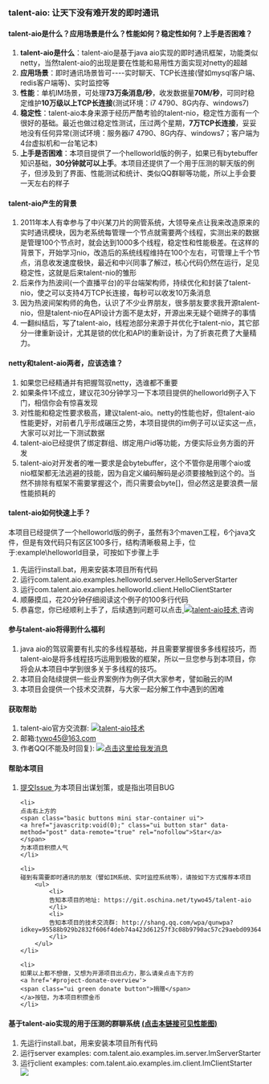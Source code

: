 <h3>
  talent-aio: 让天下没有难开发的即时通讯
</h3>

<h4>
  talent-aio是什么？应用场景是什么？性能如何？稳定性如何？上手是否困难？
</h4>
<ol>
	<li><strong>talent-aio是什么</strong>：talent-aio是基于java aio实现的即时通讯框架，功能类似netty，当然talent-aio的出现是要在性能和易用性方面实现对netty的超越</li>
	<li><strong>应用场景</strong>：即时通讯场景皆可----实时聊天、TCP长连接(譬如mysql客户端、redis客户端等)、实时监控等</li>
	<li><strong>性能</strong>：单机IM场景，可处理<strong>73万条消息/秒</strong>，收发数据量<strong>70M/秒</strong>，可同时稳定维护<strong>10万级以上TCP长连接</strong>(测试环境：i7 4790、8G内存、windows7)</li>
	<li><strong>稳定性</strong>：talent-aio本身来源于经历严酷考验的talent-nio，稳定性方面有一个很好的基础。最近也做过稳定性测试，压过两个星期，<strong>7万TCP长连接</strong>，妥妥地没有任何异常(测试环境：服务器i7 4790、8G内存、windows7；客户端为4台虚拟机和一台笔记本)</li>
	<li><strong>上手是否困难</strong>：本项目提供了一个helloworld版的例子，如果已有bytebuffer知识基础，<strong>30分钟就可以上手</strong>。本项目还提供了一个用于压测的聊天版的例子，但涉及到了界面、性能测试和统计、类似QQ群聊等功能，所以上手会要一天左右的样子</li>
</ol>


<h4>
  talent-aio产生的背景
</h4>
<ol>
	<li>2011年本人有幸参与了中兴某刀片的网管系统，大领导亲点让我来改造原来的实时通讯模块，因为老系统每管理一个节点就需要两个线程，实测出来的数据是管理100个节点时，就会达到1000多个线程，稳定性和性能极差。在这样的背景下，开始学习nio，改造后的系统线程维持在100个左右，可管理上千个节点，消息收发速度极快，最近和中兴同事了解过，核心代码仍然在运行，足见稳定性，这就是后来talent-nio的雏形</li>
	<li>后来作为热波间(一个直播平台)的平台端架构师，持续优化和封装了talent-nio，使之可以支持4万TCP长连接，每秒可以收发10万条消息</li>
	<li>因为热波间架构师的角色，认识了不少业界朋友，很多朋友要求我开源talent-nio，但是talent-nio在API设计方面不是太好，开源出来无疑个砸牌子的事情</li>
	<li>一翻纠结后，写了talent-aio，线程池部分来源于并优化于talent-nio，其它部分一律重新设计，尤其是锁的优化和API的重新设计，为了折衷花费了大量精力。</li>
</ol>


<h4>
  netty和talent-aio两者，应该选谁？
</h4>
<ol>
	<li>如果您已经精通并有把握驾驭netty，选谁都不重要</li>
	<li>如果条件1不成立，建议花30分钟学习一下本项目提供的helloworld例子入下门，相信你会有惊喜发现</li>
	<li>对性能和稳定性要求极高，建议talent-aio。netty的性能也好，但talent-aio性能更好，对前者几乎形成碾压之势，本项目提供的im例子可以证实这一点，大家可以对比一下测试数据</li>
	<li>talent-aio已经提供了绑定群组、绑定用户id等功能，方便实际业务方面的开发</li>
	<li>talent-aio对开发者的唯一要求是会bytebuffer，这个不管你是用哪个aio或 nio框架都无法逃避的技能，因为自定义编码解码是必须要接触到这个的。当然不排除有框架不需要掌握这个，而只需要会byte[]，但必然这是要浪费一层性能损耗的</li>
</ol>


<h4>
  talent-aio如何快速上手？
</h4>
本项目已经提供了一个helloworld版的例子，虽然有3个maven工程，6个java文件，但是有效代码只有区区100多行，结构清晰极易上手，位于:example\helloworld目录，可按如下步骤上手
<ol>
	<li>先运行install.bat，用来安装本项目所有代码</li>
	<li>运行com.talent.aio.examples.helloworld.server.HelloServerStarter</li>
	<li>运行com.talent.aio.examples.helloworld.client.HelloClientStarter</li>
	<li>顺藤摸瓜，花20分钟仔细阅读这个例子的100多行代码</li>
	<li>恭喜您，你已经顺利上手了，后续遇到问题可以点击<a target="_blank" href="http://shang.qq.com/wpa/qunwpa?idkey=95588b929b2832f606f4deb74a423d61257f3c08b9790ac57c29aebd09364459">
	<img border="0" src="http://pub.idqqimg.com/wpa/images/group.png" alt="talent-aio技术" title="talent-aio技术">
  </a>咨询</li>
</ol>


<h4>
  参与talent-aio将得到什么福利
</h4>
<ol>
	<li>java aio的驾驭需要有扎实的多线程基础，并且需要掌握很多多线程技巧，而talent-aio是将多线程技巧运用到极致的框架，所以一旦您参与到本项目，你将会从本项目中学到很多关于多线程的技巧。</li>
	<li>本项目会陆续提供一些业界案例作为例子供大家参考，譬如融云的IM</li>
	<li>本项目会提供一个技术交流群，与大家一起分解工作中遇到的困难</li>
</ol>


<h4>
  获取帮助
</h4>
<ol>
	<li>
	talent-aio官方交流群:
	<a  target="_blank" href="http://shang.qq.com/wpa/qunwpa?idkey=95588b929b2832f606f4deb74a423d61257f3c08b9790ac57c29aebd09364459">
    <img border="0" src="http://pub.idqqimg.com/wpa/images/group.png" alt="talent-aio技术" title="talent-aio技术">
	</a>
	</li>
	<li>邮箱:<a href="mailto:tywo45@163.com">tywo45@163.com</a></li>
	<li>
	作者QQ(不能及时回复):
	<a target="_blank" href="http://wpa.qq.com/msgrd?v=3&uin=33745965&site=qq&menu=yes">
	<img border="0" src="http://wpa.qq.com/pa?p=2:33745965:52" alt="点击这里给我发消息" title="点击这里给我发消息"/>
	</a>
	</li>
</ol>


<h4>
  帮助本项目
</h4>
<ol>
	<li>
	<a 
      href="/tywo45/talent-aio/issues/new?issue%5Bassignee_id%5D=&amp;issue%5Bmilestone_id%5D="
      class="ui mini green button"
      title="提交issue">
    <i class="icon plus"></i>提交Issue
	</a>
	为本项目出谋划策，或是指出项目BUG
	</li>

	<li>
	点击右上方的
	<span class="basic buttons mini star-container ui">
	<a href="javascritp:void(0);" class="ui button star" data-method="post" data-remote="true" rel="nofollow">Star</a>
	</span>
	为本项目积攒人气
	</li>

	<li>
	碰到有需要即时通讯的朋友（譬如IM系统、实时监控系统等），请按如下方式推荐本项目
		<ul>
			<li>
			告知本项目的地址: https://git.oschina.net/tywo45/talent-aio
			</li>
			<li>
			告知本项目的技术交流群: http://shang.qq.com/wpa/qunwpa?idkey=95588b929b2832f606f4deb74a423d61257f3c08b9790ac57c29aebd09364459
			</li>
		</ul>
	</li>

	<li>
	如果以上都不想做，又想为开源项目出点力，那么请亲点击下方的
	<a href='#project-donate-overview'>
	<span class="ui green donate button">捐赠</span>
	</a>按钮，为本项目积攒金币
	</li>
</ol>


<h4>
  基于talent-aio实现的用于压测的群聊系统
  <a  target='_blank'
      href='https://git.oschina.net/tywo45/talent-aio/raw/master/docs/performance/client-8.png?dir=0&filepath=docs%2Fperformance%2Fclient-8.png&oid=0866934f6e636f33b357d907d7e1d20a2fd96f82&sha=cf5bfd7aa595d9698a61f8379c14a7857e8da188'> (点击本链接可见性能图)</a>
</h4>

<ol>
	<li>
	先运行install.bat，用来安装本项目所有代码
	</li>
	<li>
	运行server examples: com.talent.aio.examples.im.server.ImServerStarter
	</li>
	<li>
	运行client examples: com.talent.aio.examples.im.client.ImClientStarter
	</li>
	<img 
    src='https://git.oschina.net/tywo45/talent-aio/raw/master/docs/performance/client-8.png?dir=0&filepath=docs%2Fperformance%2Fclient-8.png&oid=0866934f6e636f33b357d907d7e1d20a2fd96f82&sha=cf5bfd7aa595d9698a61f8379c14a7857e8da188 '>
	</img>
</ol>

